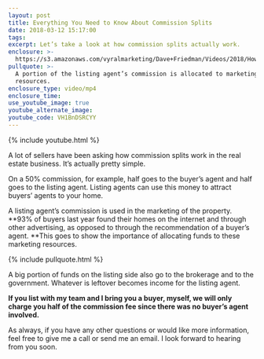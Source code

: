 ```yaml
---
layout: post
title: Everything You Need to Know About Commission Splits
date: 2018-03-12 15:17:00
tags:
excerpt: Let’s take a look at how commission splits actually work.
enclosure: >-
  https://s3.amazonaws.com/vyralmarketing/Dave+Friedman/Videos/2018/How+Do+Commission+Splits+Work%253F+-+Charleston+%2526+Mt.+Pleasant+Real+Estate+Agent.mp4
pullquote: >-
  A portion of the listing agent’s commission is allocated to marketing
  resources.
enclosure_type: video/mp4
enclosure_time:
use_youtube_image: true
youtube_alternate_image:
youtube_code: VH1BnDSRCYY
---
```


{% include youtube.html %}

A lot of sellers have been asking how commission splits work in the real estate business. It’s actually pretty simple.

On a 50% commission, for example, half goes to the buyer’s agent and half goes to the listing agent. Listing agents can use this money to attract buyers’ agents to your home.

A listing agent’s commission is used in the marketing of the property. **93% of buyers last year found their homes on the internet and through other advertising, as opposed to through the recommendation of a buyer’s agent.&nbsp;**This goes to show the importance of allocating funds to these marketing resources.

{% include pullquote.html %}

A big portion of funds on the listing side also go to the brokerage and to the government. Whatever is leftover becomes income for the listing agent.

**If you list with my team and I bring you a buyer, myself, we will only charge you half of the commission fee since there was no buyer’s agent involved.**

As always, if you have any other questions or would like more information, feel free to give me a call or send me an email. I look forward to hearing from you soon.